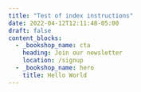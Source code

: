 ```yaml
---
title: "Test of index instructions"
date: 2022-04-12T12:11:48-05:00
draft: false
content_blocks:
  - _bookshop_name: cta
    heading: Join our newsletter
    location: /signup
  - _bookshop_name: hero
    title: Hello World
---
```


